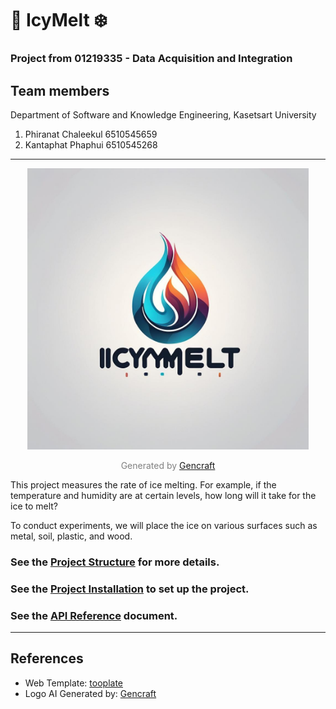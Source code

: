 #  🧊 IcyMelt ❄️

### Project from 01219335 - Data Acquisition and Integration

## Team members
Department of Software and Knowledge Engineering, Kasetsart University
1. Phiranat  Chaleekul   6510545659
2. Kantaphat Phaphui     6510545268

---

<div style="text-align:center;">
    <img src="icymelt/static/images/icymelt-logo.png" alt="IcyMelt-Logo" width="450" height="450">
    <p style="color: gray;">Generated by <a href="https://gencraft.com/generate">Gencraft</a></p>
</div>


<p>This project measures the rate of ice melting. For example, if the temperature and humidity are at certain levels, how long will it take for the ice to melt? 
  
  To conduct experiments, we will place the ice on various surfaces such as metal, soil, plastic, and wood.</p>

### See the [Project Structure](project_structure.md) for more details.

### See the [Project Installation](project_installation.md) to set up the project.

### See the [API Reference](api_reference.md) document.

---

## References

- Web Template: [tooplate](https://www.tooplate.com/view/2135-mini-finance)
- Logo AI Generated by: [Gencraft](https://gencraft.com/generate)